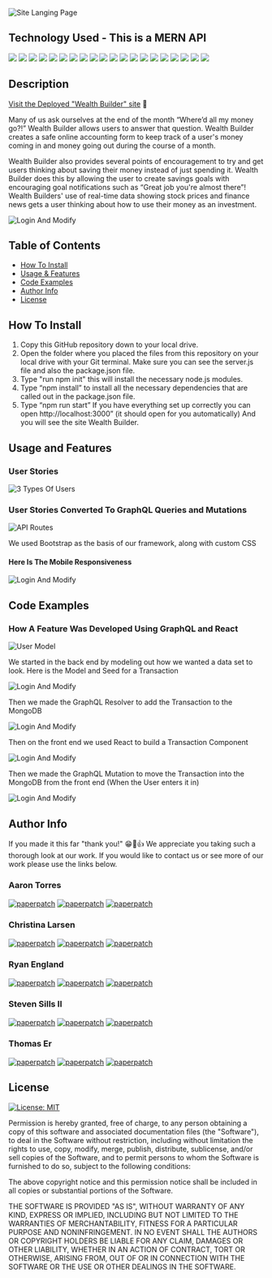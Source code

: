 ![Site Langing Page](./client/src/assets/wealthbuilder-readme.png)

## Technology Used - This is a MERN API

<p float="left">
<img src="https://img.shields.io/badge/MongoDB-4EA94B?style=for-the-badge&logo=mongodb&logoColor=white">
<img src="https://img.shields.io/badge/Express%20js-000000?style=for-the-badge&logo=express&logoColor=white">
<img src="https://img.shields.io/badge/React-20232A?style=for-the-badge&logo=react&logoColor=61DAFB">
<img src="https://img.shields.io/badge/Node%20js-339933?style=for-the-badge&logo=nodedotjs&logoColor=white">

<img src="https://img.shields.io/badge/HTML5-E34F26?style=for-the-badge&logo=html5&logoColor=white">
<img src="https://img.shields.io/badge/CSS3-1572B6?style=for-the-badge&logo=css3&logoColor=white">
<img src="https://img.shields.io/badge/JavaScript-323330?style=for-the-badge&logo=javascript&logoColor=F7DF1E">
<img src="https://img.shields.io/badge/json-5E5C5C?style=for-the-badge&logo=json&logoColor=white">
<img src="https://img.shields.io/badge/JWT-000000?style=for-the-badge&logo=JSON%20web%20tokens&logoColor=white">
<img src="https://img.shields.io/badge/Bootstrap-563D7C?style=for-the-badge&logo=bootstrap&logoColor=white">
<img src="https://img.shields.io/badge/Vite-B73BFE?style=for-the-badge&logo=vite&logoColor=FFD62E">
<img src="https://img.shields.io/badge/Apollo%20GraphQL-311C87?&style=for-the-badge&logo=Apollo%20GraphQL&logoColor=white">
<img src="https://img.shields.io/badge/npm-CB3837?style=for-the-badge&logo=npm&logoColor=white">
<img src="https://img.shields.io/badge/prettier-1A2C34?style=for-the-badge&logo=prettier&logoColor=F7BA3Eh">
<img src="https://img.shields.io/badge/Discord-5865F2?style=for-the-badge&logo=discord&logoColor=white">
<img src="https://img.shields.io/badge/Slack-4A154B?style=for-the-badge&logo=slack&logoColor=white">
<img src="https://img.shields.io/badge/GIT-E44C30?style=for-the-badge&logo=git&logoColor=white">
<img src="https://img.shields.io/badge/VSCode-0078D4?style=for-the-badge&logo=visual%20studio%20code&logoColor=white">
<img src="https://img.shields.io/badge/Heroku-430098?style=for-the-badge&logo=heroku&logoColor=white">
<img src="https://img.shields.io/badge/GitHub-100000?style=for-the-badge&logo=github&logoColor=white">
</p>

## Description

[Visit the Deployed "Wealth Builder" site](https://wealth-builder-d2d82a6766d2.herokuapp.com/) 👀

Many of us ask ourselves at the end of the month “Where’d all my money go?!”  Wealth Builder allows users to answer that question.  Wealth Builder creates a safe online accounting form to keep track of a user's money coming in and money going out during the course of a month. 

Wealth Builder also provides several points of encouragement to try and get users thinking about saving their money instead of just spending it. Wealth Builder does this by allowing the user to create savings goals with encouraging goal notifications such as “Great job you're almost there”!  Wealth Builders' use of real-time data showing stock prices and finance news gets a user thinking about how to use their money as an investment.


![Login And Modify](./client/src/assets/wealth-builder.gif)

## Table of Contents

- [How To Install](#how-to-install)
- [Usage & Features](#usage-and-features)
- [Code Examples](#code-examples)
- [Author Info](#author-info)
- [License](#license)

## How To Install

1. Copy this GitHub repository down to your local drive.
2. Open the folder where you placed the files from this repository on your local drive with your Git terminal. Make sure you can see the server.js file and also the package.json file.
3. Type "run npm init" this will install the necessary node.js modules.
4. Type “npm install” to install all the necessary dependencies that are called out in the package.json file.
5. Type “npm run start” If you have everything set up correctly you can open http://localhost:3000” (it should open for you automatically) And you will see the site Wealth Builder.

## Usage and Features

### User Stories

![3 Types Of Users](./client/src/assets/user-stories.png)

### User Stories Converted To GraphQL Queries and Mutations

![API Routes](./client/src/assets/queries-mutations.png)



We used Bootstrap as the basis of our framework, along with custom CSS

#### Here Is The Mobile Responsiveness

![Login And Modify](./client/src/assets/mobile-responsiveness.gif)

## Code Examples

### How A Feature Was Developed Using GraphQL and React

![User Model](./client/src/assets/1-how-it-works.png)

We started in the back end by modeling out how we wanted a data set to look.  Here is the Model and Seed for a Transaction

![Login And Modify](./client/src/assets/2-model-and-seed.png)

Then we made the GraphQL Resolver to add the Transaction to the MongoDB

![Login And Modify](./client/src/assets/3-mutation-example.png)

Then on the front end we used React to build a Transaction Component

![Login And Modify](./client/src/assets/4-react-component.png)

Then we made the GraphQL Mutation to move the Transaction into the MongoDB from the front end (When the User enters it in)

![Login And Modify](./client/src/assets/5-front-end-mutation.png)


## Author Info

If you made it this far "thank you!" 😁🙏👍 We appreciate you taking such a thorough look at our work. If you would like to contact us or see more of our work please use the links below.

### Aaron Torres

<a href="mailto: aaront080@gmail.com" target="_blank"><img align="center" src="https://img.shields.io/badge/Gmail-D14836?style=for-the-badge&logo=gmail&logoColor=white" alt="paperpatch"/></a>
<a href="https://www.linkedin.com/in/aaron-torres-003672b1/" target="_blank"><img align="center" src="https://img.shields.io/badge/LinkedIn-0077B5?style=for-the-badge&logo=linkedin&logoColor=white" alt="paperpatch"/></a>
<a href="https://github.com/aaront080" target="_blank"><img align="center" src="https://img.shields.io/badge/GitHub-100000?style=for-the-badge&logo=github&logoColor=white" alt="paperpatch"/></a>

### Christina Larsen

<a href="mailto: evie.h0325@gmail.com" target="_blank"><img align="center" src="https://img.shields.io/badge/Gmail-D14836?style=for-the-badge&logo=gmail&logoColor=white" alt="paperpatch"/></a>
<a href="https://www.linkedin.com/in/ynhihoang/" target="_blank"><img align="center" src="https://img.shields.io/badge/LinkedIn-0077B5?style=for-the-badge&logo=linkedin&logoColor=white" alt="paperpatch"/></a>
<a href="https://github.com/eviehoang" target="_blank"><img align="center" src="https://img.shields.io/badge/GitHub-100000?style=for-the-badge&logo=github&logoColor=white" alt="paperpatch"/></a>

### Ryan England

<a href="mailto: stevensills2@gmail.com" target="_blank"><img align="center" src="https://img.shields.io/badge/Gmail-D14836?style=for-the-badge&logo=gmail&logoColor=white" alt="paperpatch"/></a>
<a href="https://www.linkedin.com/in/steven-sills-ii-90781b53/" target="_blank"><img align="center" src="https://img.shields.io/badge/LinkedIn-0077B5?style=for-the-badge&logo=linkedin&logoColor=white" alt="paperpatch"/></a>
<a href="https://github.com/Apixa25" target="_blank"><img align="center" src="https://img.shields.io/badge/GitHub-100000?style=for-the-badge&logo=github&logoColor=white" alt="paperpatch"/></a>

### Steven Sills II

<a href="mailto: stevensills2@gmail.com" target="_blank"><img align="center" src="https://img.shields.io/badge/Gmail-D14836?style=for-the-badge&logo=gmail&logoColor=white" alt="paperpatch"/></a>
<a href="https://www.linkedin.com/in/steven-sills-ii-90781b53/" target="_blank"><img align="center" src="https://img.shields.io/badge/LinkedIn-0077B5?style=for-the-badge&logo=linkedin&logoColor=white" alt="paperpatch"/></a>
<a href="https://github.com/Apixa25" target="_blank"><img align="center" src="https://img.shields.io/badge/GitHub-100000?style=for-the-badge&logo=github&logoColor=white" alt="paperpatch"/></a>

### Thomas Er

<a href="mailto: inquister12345678@gmail.com" target="_blank"><img align="center" src="https://img.shields.io/badge/Gmail-D14836?style=for-the-badge&logo=gmail&logoColor=white" alt="paperpatch"/></a>
<a href="https://www.linkedin.com/in/thomas-er-9b77321b9/" target="_blank"><img align="center" src="https://img.shields.io/badge/LinkedIn-0077B5?style=for-the-badge&logo=linkedin&logoColor=white" alt="paperpatch"/></a>
<a href="https://github.com/nba251522" target="_blank"><img align="center" src="https://img.shields.io/badge/GitHub-100000?style=for-the-badge&logo=github&logoColor=white" alt="paperpatch"/></a>

## License

[![License: MIT](https://img.shields.io/badge/License-MIT-yellow.svg)](https://opensource.org/licenses/MIT)

Permission is hereby granted, free of charge, to any person obtaining a copy
of this software and associated documentation files (the "Software"), to deal
in the Software without restriction, including without limitation the rights
to use, copy, modify, merge, publish, distribute, sublicense, and/or sell
copies of the Software, and to permit persons to whom the Software is
furnished to do so, subject to the following conditions:

The above copyright notice and this permission notice shall be included in all
copies or substantial portions of the Software.

THE SOFTWARE IS PROVIDED "AS IS", WITHOUT WARRANTY OF ANY KIND, EXPRESS OR
IMPLIED, INCLUDING BUT NOT LIMITED TO THE WARRANTIES OF MERCHANTABILITY,
FITNESS FOR A PARTICULAR PURPOSE AND NONINFRINGEMENT. IN NO EVENT SHALL THE
AUTHORS OR COPYRIGHT HOLDERS BE LIABLE FOR ANY CLAIM, DAMAGES OR OTHER
LIABILITY, WHETHER IN AN ACTION OF CONTRACT, TORT OR OTHERWISE, ARISING FROM,
OUT OF OR IN CONNECTION WITH THE SOFTWARE OR THE USE OR OTHER DEALINGS IN THE
SOFTWARE.